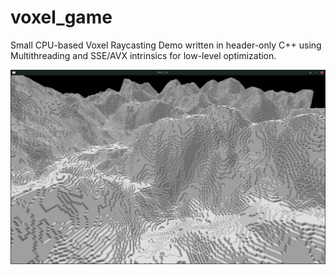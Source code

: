 # voxel_game
Small CPU-based Voxel Raycasting Demo written in header-only C++ using Multithreading and SSE/AVX intrinsics for low-level optimization.

![screenshot](screenshot.png)
